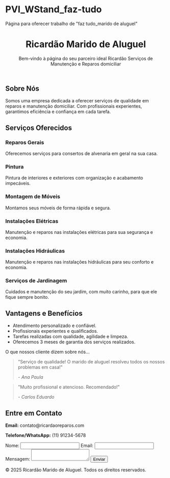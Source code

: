 # PVI_WStand_faz-tudo
Página para oferecer trabalho de "faz tudo_marido de aluguel"

<!DOCTYPE html>
<html lang="pt-BR">
<head>
  <meta charset="UTF-8">
  <meta name="viewport" content="width=device-width, initial-scale=1.0">
  <title>Marido de Aluguel - Faz Tudo</title>
  <link rel="stylesheet" href="styles.css">
</head>

<body>
<header>
  <h1>Ricardão Marido de Aluguel</h1>
    <p>Bem-vindo à página do seu parceiro ideal Ricardão Serviços de Manutenção e Reparos domiciliar</p>
</header>

<section id="sobre">
  <h2>Sobre Nós</h2>
    <p>Somos uma empresa dedicada a oferecer serviços de qualidade em reparos e manutenção domiciliar. Com profissionais experientes, garantimos eficiência e confiança em cada tarefa.</p>
</section>

<section id="servicos">
  <h2>Serviços Oferecidos</h2>
  <div class="flexbox-container">
    <div class="service-card">
      <h3>Reparos Gerais</h3>
      <p>Oferecemos serviços para consertos de alvenaria em geral na sua casa.</p>
    </div>
    <div class="service-card">
      <h3>Pintura</h3>
      <p>Pintura de interiores e exteriores com organização e acabamento impecáveis.</p>
    </div>
    <div class="service-card">
      <h3>Montagem de Móveis</h3>
      <p>Montamos seus móveis de forma rápida e segura.</p>
    </div>
    <div class="service-card">
      <h3>Instalações Elétricas</h3>
      <p>Manutenção e reparos nas instalações elétricas para sua segurança e economia.</p>
    </div>
    <div class="service-card">
      <h3>Instalações Hidráulicas</h3>
      <p>Manutenção e reparos nas instalações hidráulicas para seu conforto e economia.</p>
    </div>
    <div class="service-card">
      <h3>Serviços de Jardinagem</h3>
      <p>Cuidados e manutenção do seu jardim, com muito carinho, para que ele fique sempre bonito.</p>
    </div>
  </div>
</section>

<section id="vantagens">
  <h2>Vantagens e Benefícios</h2>
  <ul>
    <li>Atendimento personalizado e confiável.</li>
    <li>Profissionais experientes e qualificados.</li>
    <li>Tarefas realizadas com qualidade, agilidade e limpeza.</li>
    <li>Oferecemos 3 meses de garantia dos serviços realizados.</li>
  </ul>
</section>

<section id="depoimentos"
  <h2>O que nossos cliente dizem sobre nós...</h2>
  <blockquote>
    <p>"Serviço de qualidade! O marido de aluguel resolveu todos os nossos problemas em casa!"</p>
    <cite>- Ana Paula</cite>
  </blockquote>
  <blockquote>
    <p>"Muito profissional e atencioso. Recomendado!"</p>
    <cite>- Carlos Eduardo</cite>
  </blockquote>
</section>

<section id="contato">
  <h2>Entre em Contato</h2>
    <p><strong>Email:</strong> contato@ricardaoreparos.com</p>
    <p><strong>Telefone/WhatsApp:</strong> (11) 91234-5678</p>
  
  <form>
    <label for="nome">Nome:</label>
    <input type="text" id="nome" name="nome" required>
    <label for="email">Email:</label>
    <input type="email" id="email" name="email" required>
    <label for="mensagem">Mensagem:</label>
    <textarea id="mensagem" name="mensagem" required></textarea>
    <button type="submit">Enviar</button>
  </form>
</section>

<footer>
  <p>© 2025 Ricardão Marido de Aluguel. Todos os direitos reservados.</p>
</footer>

</body>
</html>

